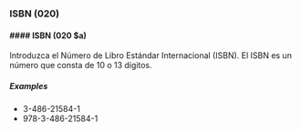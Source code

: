 ### ISBN (020)

#### #### ISBN (020 $a)
Introduzca el Número de Libro Estándar Internacional (ISBN). El ISBN es un número que consta de 10 o 13 dígitos.

##### Examples
- 3-486-21584-1
- 978-3-486-21584-1
